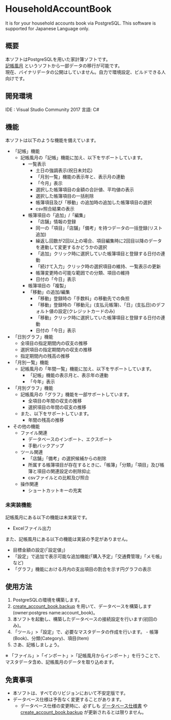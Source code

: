 # HouseholdAccountBook
It is for your household accounts book via PostgreSQL.
This software is supported for Japanese Language only.

## 概要
本ソフトはPostgreSQLを用いた家計簿ソフトです。  
[記帳風月](http://hp.vector.co.jp/authors/VA024866/s_kicho.html) というソフトから一部データの移行が可能です。  
現在、バイナリデータの公開はしていません。自力で環境設定、ビルドできる人向けです。

## 開発環境
IDE : Visual Studio Community 2017
言語: C#

## 機能
本ソフトは以下のような機能を備えています。 
* 「記帳」機能
	* 記帳風月の「記帳」機能に加え、以下をサポートしています。
		* 一覧表示
			* 土日の強調表示(祝日未対応)
			* 「月別一覧」機能の表示年と、表示月の連動
			* 「今月」表示
			* 選択した帳簿項目の金額の合計値、平均値の表示
			* 選択した帳簿項目の一括削除
			* 帳簿項目及び「移動」の追加時の追加した帳簿項目の選択
			* csv照合結果の表示
		* 帳簿項目の「追加」/「編集」
			* 「店舗」情報の登録
			* 同一の「項目」「店舗」「備考」を持つデータの一括登録(リスト追加)
			* 繰返し回数が2回以上の場合、項目編集時に2回目以降のデータを連動して変更するかどうかの選択
			* 「追加」クリック時に選択していた帳簿項目と登録する日付の連動
			* 「続けて入力」クリック時の選択項目の維持、一覧表示の更新
			* 帳簿変更時の可能な範囲での分類、項目の維持
			* 日付の「今日」表示
		* 帳簿項目の「複製」
		* 「移動」の追加/編集
			* 「移動」登録時の「手数料」の移動先での負担
			* 「移動」登録時の「移動元」(支払元帳簿)、「日」(支払日)のデフォルト値の設定(クレジットカードのみ)
			* 「移動」クリック時に選択していた帳簿項目と登録する日付の連動
			* 日付の「今日」表示
* 「日別グラフ」機能
	* 全項目の指定期間内の収支の推移
	* 選択項目の指定期間内の収支の推移
	* 指定期間内の残高の推移
* 「月別一覧」機能
	* 記帳風月の「年間一覧」機能に加え、以下をサポートしています。
		* 「記帳」機能の表示月と、表示年の連動
		* 「今年」表示
* 「月別グラフ」機能
	* 記帳風月の「グラフ」機能を一部サポートしています。
		* 全項目の年間の収支の推移
		* 選択項目の年間の収支の推移
	* また、以下をサポートしています。
		* 年間の残高の推移
* その他の機能
	* ファイル関連
		* データベースのインポート、エクスポート
		* 手動バックアップ
	* ツール関連
		* 「店舗」「備考」の選択候補からの削除
		* 所属する帳簿項目が存在するときに、「帳簿」「分類」「項目」及び帳簿と項目の関連設定の削除抑止
		* csvファイルとの比較及び照合
	* 操作関連
		* ショートカットキーの充実

### 未実装機能
記帳風月にある以下の機能は未実装です。
* Excelファイル出力

また、記帳風月にある以下の機能は実装の予定がありません。
* 目標金額の設定(「設定値」)
* 「設定」で追加で表示可能な追加機能(「購入予定」「交通費管理」「メモ帳」など)
* 「グラフ」機能における月内の支出項目の割合を示す円グラフの表示
 
## 使用方法
1. PostgreSQLの環境を構築します。
1. [create_account_book.backup](https://github.com/vtr00/HouseholdAccountBook/blob/master/create_account_book.backup) を用いて、データベースを構築します(owner:postgres name:account_book)。
1. 本ソフトを起動し、構築したデータベースの接続設定を行います(初回のみ)。
1. 「ツール」>「設定」で、必要なマスタデータの作成を行います。 - 帳簿(Book)、分類(Category)、項目(Item)
1. さあ、記帳しましょう。

※ 「ファイル」>「インポート」>「記帳風月からインポート」を行うことで、マスタデータ含め、記帳風月のデータを取り込めます。

## 免責事項
* 本ソフトは、すべてのリビジョンにおいて不安定版です。
* データベース仕様は予告なく変更することがあります。
	* データベース仕様の変更時に、必ずしも [データベース仕様書](https://github.com/vtr00/HouseholdAccountBook/blob/master/DbSpecifications.xlsx) や [create_account_book.backup](https://github.com/vtr00/HouseholdAccountBook/blob/master/create_account_book.backup) が更新されるとは限りません。
